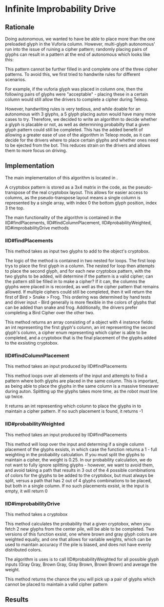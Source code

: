 # Infinite Improbability Drive

## Rationale

Doing autonomous, we wanted to have be able to place more than the one preloaded glyph in the Vuforia column. However, multi-glyph autonomous' run into the issue of ruining a cipher pattern; randomly
placing pairs of glyphs can result in a pattern at the end of autonomous which looks like this:

<insert picture here>

This pattern cannot be further filled in and complete one of the three cipher patterns. To avoid this, we first tried to handwrite rules for different scenarios. 

For example, if the vuforia glyph was placed in column one, then the following pairs of glyphs were "acceptable" - placing these in a certain column would still allow the drivers to complete a cipher during Teleop.

However, handwriting rules is very tedious, and while doable for an autonomous with 3 glyphs, a 5 glyph placing auton would have many more cases to try. Therefore, we decided to write an algorithm to decide whether a glyph
is placable or not, as well as determining probabilty that a given glyph pattern could still be completed. This has the added benefit of allowing a greater ease of use of the algorithm in Teleop mode, as it can decide for the drivers where to place certain glyphs and whether ones need to be ejected from the bot. This reduces strain on the drivers and allows them to more focus on driving.

## Implementation

The main implementation of this algorithm is located in <appendix bumfuck nebraska>. 

A cryptobox pattern is stored as a 3x4 matrix in the code, as the pseudo-transpose of the real cryptobox layout. This allows for easier access to columns, as the pseudo-transpose layout means a single column is represented by a single array, with index 0 the bottom glyph position, index 3 the top.

The main functionality of the algorithm is contained in the IID#findPlacements, IID#findColumnPlacement, IID#probabilityWeighted, IID#improbabilityDrive methods

### IID#findPlacements

This method takes as input two glyphs to add to the object's cryptobox.

The logic of the method is contained in two nested for loops. The first loop trys to place the first glyph in a column. The nested for loop then attempts to place the second glyph, and for each new cryptobox pattern, with the two glyphs to be added, will determine if the pattern is a valid cipher; can the pattern still be filled in to make a cipher? If it can, the columns the glyphs were placed in is recorded, as well as the cipher pattern that remains allowed. If multiple ciphers could still be completed, then it will return the first of Bird > Snake > Frog. This ordering was determined by hand tests and driver input - Bird generally is more flexible in the colors of glyphs that can be added than snake and frog. Additionally, the drivers prefer completing a Bird Cipher over the other two.

This method returns an array consisting of a object with 4 instance fields: an int representing the first glyph's column, an int representing the second glyph's column, a cipher enum representing which cipher is able to be completed, and a cryptobox that is the final placement of the glyphs added to the exsisting cryptobox.

### IID#findColumnPlacement

This method takes an input produced by IID#findPlacements

This method loops over all elements of the input and attempts to find a pattern where both glyphs are placed in the same column. This is important, as being able to place the glyphs in the same column is a massive timesaver during auton. Splitting up the glyphs takes more time, as the robot must line up twice. 

It returns an int representing which column to place the glyphs in to maintain a cipher pattern. If no such placement is found, it returns -1

### IID#probabilityWeighted

This method takes an input produced by IID#findPlacements

This method will loop over the input and determing if a single column placement of the glyphs exsists, in which case the function returns a 1 - full weighting in the probability calculation.
If you must split the glyphs to maintain a cipher, the weight is 0.25. In our probability calculation, we do not want to fully ignore splitting glyphs - however, we want to avoid them, and avoid taking a path that results in 3 out of the 4 possible combinations of colors for the glyphs to be added to the cryptobox, but must always be split, versus a path that has 2 out of 4 glyphs combinations to be placed, but both in a single column.
If no such placements exsist, ie the input is empty, it will return 0

### IID#improbabilityDrive
This method takes a cryptobox

This method calculates the probability that a given cryptobox, when you fetch 2 new glyphs from the center pile, will be able to be completed. Two versions of this function exsist, one where brown and gray glyph colors are weighted equally, and one that allows for variable weights, which can be used to maintain accuracy if the pile is biased, and does not have evenly distributed colors. 

The algorithm is uses is to call IID#probabilityWeighted for all possible glyph inputs (Gray Gray, Brown Gray, Gray Brown, Brown Brown) and average the weight.

This method returns the chance the you will pick up a pair of glyphs which cannot be placed to maintain a valid cipher pattern

## Results


